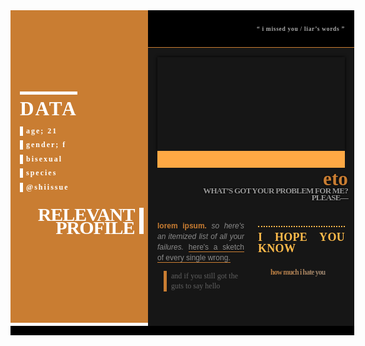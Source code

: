 <style>
@import url('https://fonts.googleapis.com/css?family=Montserrat:100,100i,200,200i,300,300i,400,400i,500,500i,600,600i,700,700i,800,800i,900,900i&display=swap');
#aewanted1{ --unaspected: #464391;
 --aecolor: #c97d32;
 font-size: 12px;
 font-family: acumin-pro, sans-serif;
 line-height: 18px;
 color: #777;margin:auto;width:550px;box-sizing:border-box;display:grid;grid-template:auto / 220px 1fr;border-bottom:15px solid #000;::-webkit-scrollbar { width: 7px;height: 7px; }
::-webkit-scrollbar-track { background: var(--cyan);border: 3px solid #121212; }
::-webkit-scrollbar-thumb { background: var(--red); border: 3px solid #333333;}}
#aewanted1 ::-webkit-scrollbar-thumb{background:var(--aecolor,var(--undefined));}
#aewanted1 ::-webkit-scrollbar-track{background:#1a1a1a;}
.aewanted1-covimg {width:220px;height:500px;background:url('https://via.placeholder.com/220x500.png');position:relative;z-index:0;display:grid;align-items:center;}
.aewanted1-covimg:before{content:'';position:absolute;top:0px;left:0px;width:100%;height:100%;background:var(--aecolor,var(--undefined));mix-blend-mode:color;z-index:-1;}
.aewanted1-covimg .aewanted1-linkpg{color:#fff;mix-blend-mode:color-dodge;line-height:100%;padding:15px;}
.aewanted1-linkh{font:700 31.25px/100% spartan;letter-spacing:2px;display:inline-block;padding:7.5px 0px 0px;text-transform:uppercase;border-top:5px solid #fff;position:relative;cursor:crosshair;}
.aewanted1-linkh:before{content:'info';position:absolute;bottom:41px;height:0%;overflow:hidden;line-height:35px;transition:0.31s ease;}
.aewanted1-linkh:hover:before{height:70%;transition:0.2s ease;}
.aewanted1-linkpg a{display:block;text-decoration:none;color:#ececec;font:600 12px inconsolata;letter-spacing:2px;margin:7.5px 0px;border-left:5.5px #fff solid;padding-left:5px;cursor:crosshair;transition:0.15s ease;}
.aewanted1-linkpg a:hover{margin-left:5px;transition:0.18s ease;}
a.aewanted1-linkp{display:block;border:none;padding-right:7px;border-right:7px #fff solid;text-transform:uppercase;text-align:right;letter-spacing:-1px;font-size:30px;font-weight:800;line-height:71%;margin-right:-7.5px;margin-top:25px;font-family:montserrat;}
a.aewanted1-linkp:hover{margin-right:1.5px;}
.aewanted1-right{background:#161616;display:grid;grid-template:min-content min-content auto / auto;}
.aewanted1-top{background:#000;border-bottom:0.5px solid var(--aecolor,var(--undefined));padding:15px;color:#aaa;font:600 9.5px montserrat;letter-spacing:0.7px;text-align:right;}
.aewanted-middle{margin:15px;background:url('https://via.placeholder.com/300x150.png');width:calc(100% - 30px);height:150px;box-shadow:0px 0px 5px #000;position:relative;}
.aewanted-middle:before{position:absolute;top:0px;content:'';width:100%;height:100%;left:0px;background:#fff;mix-blend-mode:color;}
.aewanted-middle:after{content:'';display:block;position:absolute;bottom:-27px;left:0px;width:100%;height:27px;background:var(--aecolor,var(--undefined));filter:brightness(1.35);}
.aewanted1-bottom{align-self:center;display:grid;grid-template:min-content 1fr / auto;padding:20px 10px;max-height:238px;align-self:end;}
.aewanted1-name{justify-self:right;align-self:end;text-align:right;text-shadow:0px 0px 3px #000;max-width:90%;color:var(--aecolor,var(--undefined));display:inline-block;}
.aewanted1-name h1{font:600 31.25px/65% Spartan;margin:0px;position:relative;}
.aewanted1-name span{display:inline-block;font:800 13px/85% montserrat;margin-top:3px;text-transform:uppercase;letter-spacing:-0.75px;color:#999;}
.aewanted1-deets{overflow-x:auto;overflow-y:hidden;color:#8a8a8a;height:180px;padding:20px 0px 15px;box-sizing:border-box;line-height:140%;column-count:2;column-fill: auto;}
.aewanted1-deets>section{padding:0px 5px;text-align:justify;}
.aewanted1-deets b{color:var(--aecolor,var(--undefined))!important}
.aewanted1-deets u{text-decoration:none;border-bottom:1px solid var(--aecolor,var(--undefined));}
.aewanted1-deets blockquote{font-family: Inconsolata;margin:10px 10px; border-left:5px solid var(--aecolor,var(--undefined));padding-left:7px;}
.aewanted1-deets h1{font:800 18px/100% Spartan;text-transform:uppercase;letter-spacing:0.3px;color:var(--aecolor,var(--undefined));filter:brightness(1.5);display:inline-block;margin: 20px 0px 5px;border-top:2px dotted;padding-top:7px;}
.aewanted1-deets h2{border-radius:3px;background:linear-gradient(70deg,var(--aecolor,var(--undefined)),#888);color:var(--aecolor,var(--undefined));margin:0px;font:800 11.5px montserrat;text-transform:lowercase;letter-spacing:-0.75px;-webkit-background-clip: text;-webkit-text-fill-color: transparent;padding:20px 20px 5px;display:block;line-height:70%;}
</style>

  
  
  
  


<body translate="no" >
  <link href="https://fonts.googleapis.com/css?family=Spartan:600,800|Inconsolata&display=swap" rel="stylesheet">
<link href="https://codepen.io/breezescodes/pen/poJwegd.css" rel="stylesheet">

<div id="aewanted1">

<div style="background:url('https://i.imgur.com/IXWVT0b.png') center center / cover" class="aewanted1-covimg">

<div class="aewanted1-linkpg">
<div class="aewanted1-linkh">data</div>

<a>age; 21</a>
<a>gender; f</a>
<a>bisexual</a>
<a>species</a>
<a>@shiissue</a>

<a class="aewanted1-linkp" title="name" href="/">relevant profile</a>

</div></div><div class="aewanted1-right"><div class="aewanted1-top">

“ i missed you / liar’s words ”

</div>

<div style="background:url('https://i.imgur.com/zqqqc61.png') center center / cover;" class="aewanted-middle"></div>

<div class="aewanted1-bottom"><div class="aewanted1-name">

<h1>eto</h1>
<span>what’s got your problem for me? please—</span>

</div><div class="aewanted1-deets"><section>

<b>lorem ipsum.</b>
<i>so here's an itemized list of all your failures.</i>
<u>here's a sketch of every single wrong.</u>
<blockquote>and if you still got the guts to say hello</blockquote>
<h1>i hope you know</h1>
<h2>how much i hate you</h2>
<p>but you knew that already. was just baiting me ( taunter, and all that cruelty of yours that always got me ).</p>

</section></div></div></div></div>
  
  
  
  

</body>
